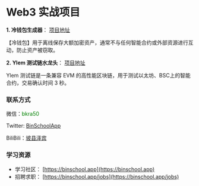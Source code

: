 # Web3 实战项目

**1. 冷钱包生成器**： [项目地址](https://github.com/binschoolapp/web3/tree/main/cold-wallet)

【冷钱包】用于离线保存大额加密资产，通常不与任何智能合约或外部资源进行互动，防止资产被窃取。

**2. Ylem 测试链水龙头**： [项目地址](https://github.com/binschoolapp/web3/tree/main/faucet)

Ylem 测试链是一条兼容 EVM 的高性能区块链，用于测试以太坊、BSC上的智能合约，交易确认时间 3 秒。

### 联系方式

微信：<span style="color:green;">bkra50</span>

Twitter: [BinSchoolApp](https://twitter.com/BinSchoolApp)

BiliBili：[坡县泽宾](https://space.bilibili.com/2112923943)

### 学习资源

- 学习社区： [https://binschool.app](https://binschool.app)
- 招聘求职： [https://binschool.app/jobs](https://binschool.app/jobs)

